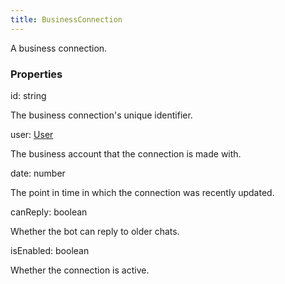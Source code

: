 ```yaml
---
title: BusinessConnection
---
```


A business connection.

### Properties

<div class="flex flex-col gap-3"><div><div class="flex gap-2"><div class="font-mono p" id="p_id" data-anchor><span class="font-bold">id</span><span class="opacity-50">:</span> <span>string</span></div></div><div class="pl-3"><div class="no-margin">

The business connection's unique identifier.

</div></div></div><div><div class="flex gap-2"><div class="font-mono p" id="p_user" data-anchor><span class="font-bold">user</span><span class="opacity-50">:</span> <a href="/gh/types/user"  >User</a></div></div><div class="pl-3"><div class="no-margin">

The business account that the connection is made with.

</div></div></div><div><div class="flex gap-2"><div class="font-mono p" id="p_date" data-anchor><span class="font-bold">date</span><span class="opacity-50">:</span> <span>number</span></div></div><div class="pl-3"><div class="no-margin">

The point in time in which the connection was recently updated.

</div></div></div><div><div class="flex gap-2"><div class="font-mono p" id="p_canReply" data-anchor><span class="font-bold">canReply</span><span class="opacity-50">:</span> <span>boolean</span></div></div><div class="pl-3"><div class="no-margin">

Whether the bot can reply to older chats.

</div></div></div><div><div class="flex gap-2"><div class="font-mono p" id="p_isEnabled" data-anchor><span class="font-bold">isEnabled</span><span class="opacity-50">:</span> <span>boolean</span></div></div><div class="pl-3"><div class="no-margin">

Whether the connection is active.

</div></div></div></div>

